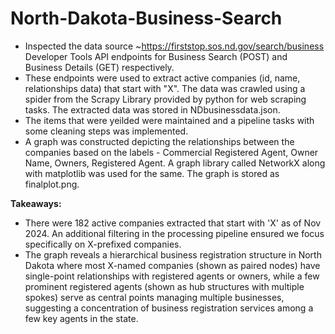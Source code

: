 # North-Dakota-Business-Search

-  Inspected the data source ~https://firststop.sos.nd.gov/search/business Developer Tools
   API endpoints for Business Search (POST) and Business Details (GET) respectively.
-  These endpoints were used to extract active companies (id, name, relationships data) that start with "X". The data was crawled using a spider from the Scrapy Library provided by python for web scraping tasks. The extracted data was stored in NDbusinessdata.json.
-  The items that were yeilded were maintained and a pipeline tasks with some cleaning steps was implemented.
-  A graph was constructed depicting the relationships between the companies based on the labels - Commercial Registered Agent, Owner Name, Owners, Registered Agent. A graph library called NetworkX along with matplotlib was used for the same. The graph is stored as finalplot.png.

**Takeaways:**
- There were 182 active companies extracted that start with 'X' as of Nov 2024. An additional filtering in the processing pipeline ensured we focus specifically on X-prefixed companies.
- The graph reveals a hierarchical business registration structure in North Dakota where most X-named companies (shown as paired nodes) have single-point relationships with registered agents or owners, while a few prominent registered agents (shown as hub structures with multiple spokes) serve as central points managing multiple businesses, suggesting a concentration of business registration services among a few key agents in the state.
